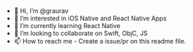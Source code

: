 - 👋 Hi, I’m @graurav
- 👀 I’m interested in iOS Native and React Native Apps
- 🌱 I’m currently learning React Native
- 💞️ I’m looking to collaborate on Swift, ObjC, JS
- 📫 How to reach me - Create a issue/pr on this readme file.

<!---
graurav/graurav is a ✨ special ✨ repository because its `README.md` (this file) appears on your GitHub profile.
You can click the Preview link to take a look at your changes.
--->
